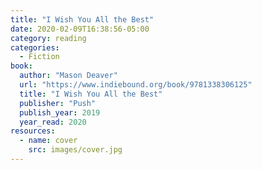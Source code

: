 ```yaml
---
title: "I Wish You All the Best"
date: 2020-02-09T16:38:56-05:00
category: reading
categories:
  - Fiction
book:
  author: "Mason Deaver"
  url: "https://www.indiebound.org/book/9781338306125"
  title: "I Wish You All the Best"
  publisher: "Push"
  publish_year: 2019
  year_read: 2020
resources:
  - name: cover
    src: images/cover.jpg
---
```


